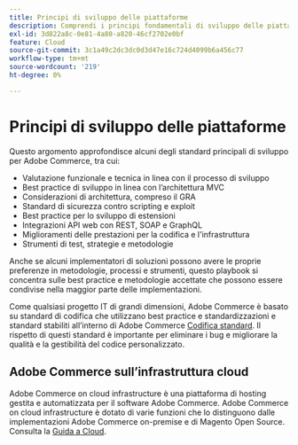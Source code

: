 ```yaml
---
title: Principi di sviluppo delle piattaforme
description: Comprendi i principi fondamentali di sviluppo delle piattaforme quando lavori con Adobe Commerce.
exl-id: 3d822a8c-0e81-4a80-a820-46cf2702e0bf
feature: Cloud
source-git-commit: 3c1a49c2dc3dc0d3d47e16c724d4099b6a456c77
workflow-type: tm+mt
source-wordcount: '219'
ht-degree: 0%

---
```



# Principi di sviluppo delle piattaforme

Questo argomento approfondisce alcuni degli standard principali di sviluppo per Adobe Commerce, tra cui:

- Valutazione funzionale e tecnica in linea con il processo di sviluppo
- Best practice di sviluppo in linea con l’architettura MVC
- Considerazioni di architettura, compreso il GRA
- Standard di sicurezza contro scripting e exploit
- Best practice per lo sviluppo di estensioni
- Integrazioni API web con REST, SOAP e GraphQL
- Miglioramenti delle prestazioni per la codifica e l&#39;infrastruttura
- Strumenti di test, strategie e metodologie

Anche se alcuni implementatori di soluzioni possono avere le proprie preferenze in metodologie, processi e strumenti, questo playbook si concentra sulle best practice e metodologie accettate che possono essere condivise nella maggior parte delle implementazioni.

Come qualsiasi progetto IT di grandi dimensioni, Adobe Commerce è basato su standard di codifica che utilizzano best practice e standardizzazioni e standard stabiliti all’interno di Adobe Commerce [Codifica standard](https://developer.adobe.com/commerce/php/coding-standards/). Il rispetto di questi standard è importante per eliminare i bug e migliorare la qualità e la gestibilità del codice personalizzato.

## Adobe Commerce sull’infrastruttura cloud

Adobe Commerce on cloud infrastructure è una piattaforma di hosting gestita e automatizzata per il software Adobe Commerce. Adobe Commerce on cloud infrastructure è dotato di varie funzioni che lo distinguono dalle implementazioni Adobe Commerce on-premise e di Magento Open Source. Consulta la [Guida a Cloud](https://experienceleague.adobe.com/docs/commerce-cloud-service/user-guide/overview.html).
